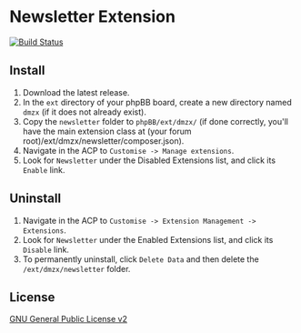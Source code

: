 # Newsletter Extension

[![Build Status](https://travis-ci.org/dmzx/Newsletter.svg?branch=master)](https://travis-ci.org/dmzx/Newsletter)

## Install
1. Download the latest release.
2. In the `ext` directory of your phpBB board, create a new directory named `dmzx` (if it does not already exist).
3. Copy the `newsletter` folder to `phpBB/ext/dmzx/` (if done correctly, you'll have the main extension class at (your forum root)/ext/dmzx/newsletter/composer.json).
4. Navigate in the ACP to `Customise -> Manage extensions`.
5. Look for `Newsletter` under the Disabled Extensions list, and click its `Enable` link.

## Uninstall
1. Navigate in the ACP to `Customise -> Extension Management -> Extensions`.
2. Look for `Newsletter` under the Enabled Extensions list, and click its `Disable` link.
3. To permanently uninstall, click `Delete Data` and then delete the `/ext/dmzx/newsletter` folder.

## License
[GNU General Public License v2](http://opensource.org/licenses/GPL-2.0)
